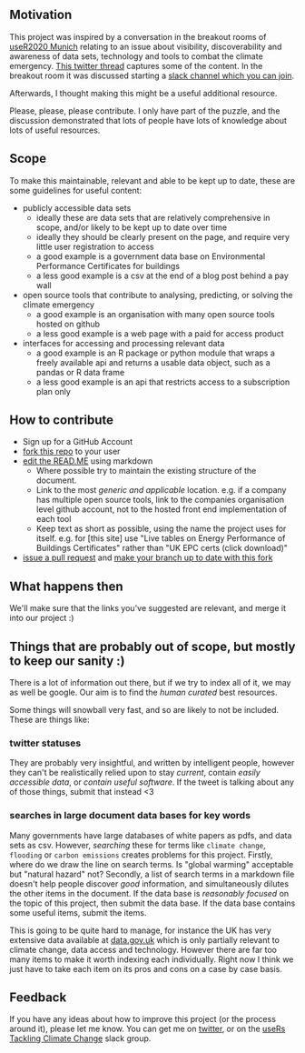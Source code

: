 ## Motivation

This project was inspired by a conversation in the breakout rooms of [useR2020 Munich]() relating to an issue about visibility, discoverability and awareness of data sets, technology and tools to combat the climate emergency. [This twitter thread](https://twitter.com/useR2020muc/status/1280777655785226240) captures some of the content. In the breakout room it was discussed starting a [slack channel which you can join](https://userstackling-uny5880.slack.com/join/shared_invite/zt-fkocefo6-kkRLrPqPI5WQR5P~HLdm9A#/).

Afterwards, I thought making this might be a useful additional resource.

Please, please, please contribute. I only have part of the puzzle, and the discussion demonstrated that lots of people have lots of knowledge about lots of useful resources.

## Scope

To make this maintainable, relevant and able to be kept up to date, these are some guidelines for useful content:

* publicly accessible data sets
    + ideally these are data sets that are relatively comprehensive in scope, and/or likely to be kept up to date over time
    + ideally they should be clearly present on the page, and require very little user registration to access
    + a good example is a government data base on Environmental Performance Certificates for buildings
    + a less good example is a csv at the end of a blog post behind a pay wall
* open source tools that contribute to analysing, predicting, or solving the climate emergency
    + a good example is an organisation with many open source tools hosted on github
    + a less good example is a web page with a paid for access product
* interfaces for accessing and processing relevant data
    + a good example is an R package or python module that wraps a freely available api and returns a usable data object, such as a pandas or R data frame
    + a less good example is an api that restricts access to a subscription plan only

## How to contribute

* Sign up for a GitHub Account
* [fork this repo]() to your user
* [edit the READ.ME]() using markdown
    + Where possible try to maintain the existing structure of the document.
    + Link to the most _generic and applicable_ location. e.g. if a company has multiple open source tools, link to the companies organisation level github account, not to the hosted front end implementation of each tool
    + Keep text as short as possible, using the name the project uses for itself. e.g. for [this site] use "Live tables on Energy Performance of Buildings Certificates" rather than "UK EPC certs (click download)"
* [issue a pull request]() and [make your branch up to date with this fork]()

## What happens then

We'll make sure that the links you've suggested are relevant, and merge it into our project :)

## Things that are probably out of scope, but mostly to keep our sanity :)

There is a lot of information out there, but if we try to index all of it, we may as well be google. Our aim is to find the _human curated_ best resources.

Some things will snowball very fast, and so are likely to not be included. These are things like:

### twitter statuses

They are probably very insightful, and written by intelligent people, however they can't be realistically relied upon to stay _current_, contain _easily accessible data_, or _contain useful software_. If the tweet is talking about any of those things, submit that instead <3

### searches in large document data bases for key words

Many governments have large databases of white papers as pdfs, and data sets as csv. However, _searching_ these for terms like `climate change`, `flooding` or `carbon emissions` creates problems for this project. Firstly, where do we draw the line on search terms. Is "global warming" acceptable but "natural hazard" not? Secondly, a list of search terms in a markdown file doesn't help people discover _good_ information, and simultaneously dilutes the other items in the document. If the data base is _reasonably focused_ on the topic of this project, then submit the data base. If the data base contains some useful items, submit the items. 

This is going to be quite hard to manage, for instance the UK has very extensive data available at [data.gov.uk](data.go.uk) which is only partially relevant to climate change, data access and technology. However there are far too many items to make it worth indexing each individually. Right now I think we just have to take each item on its pros and cons on a case by case basis.

## Feedback

If you have any ideas about how to improve this project (or the process around it), please let me know. You can get me on [twitter](https://twitter.com/DaveParr), or on the [useRs Tackling Climate Change](https://userstackling-uny5880.slack.com/join/shared_invite/zt-fkocefo6-kkRLrPqPI5WQR5P~HLdm9A#/) slack group.


